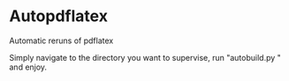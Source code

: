 # Autopdflatex
Automatic reruns of pdflatex

Simply navigate to the directory you want to supervise, run "autobuild.py <your main tex file>" and enjoy.
